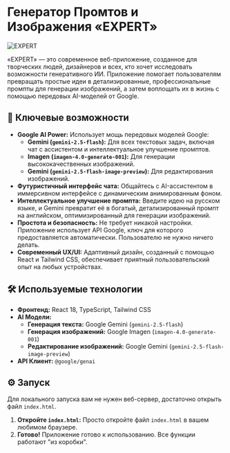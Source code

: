 # Генератор Промтов и Изображения «EXPERT»

![EXPERT](./public/app-screenshot.png)

«EXPERT» — это современное веб-приложение, созданное для творческих людей, дизайнеров и всех, кто хочет исследовать возможности генеративного ИИ. Приложение помогает пользователям превращать простые идеи в детализированные, профессиональные промпты для генерации изображений, а затем воплощать их в жизнь с помощью передовых AI-моделей от Google.

## 🚀 Ключевые возможности

-   **Google AI Power:** Использует мощь передовых моделей Google:
    -   **Gemini (`gemini-2.5-flash`):** Для всех текстовых задач, включая чат с ассистентом и интеллектуальное улучшение промптов.
    -   **Imagen (`imagen-4.0-generate-001`):** Для генерации высококачественных изображений.
    -   **Gemini (`gemini-2.5-flash-image-preview`):** Для редактирования изображений.
-   **Футуристичный интерфейс чата:** Общайтесь с AI-ассистентом в иммерсивном интерфейсе с динамическим анимированным фоном.
-   **Интеллектуальное улучшение промпта:** Введите идею на русском языке, и Gemini превратит её в богатый, детализированный промпт на английском, оптимизированный для генерации изображений.
-   **Простота и безопасность:** Не требует никакой настройки. Приложение использует API Google, ключ для которого предоставляется автоматически. Пользователю не нужно ничего делать.
-   **Современный UX/UI:** Адаптивный дизайн, созданный с помощью React и Tailwind CSS, обеспечивает приятный пользовательский опыт на любых устройствах.

## 🛠️ Используемые технологии

-   **Фронтенд:** React 18, TypeScript, Tailwind CSS
-   **AI Модели:**
    -   **Генерация текста:** Google Gemini (`gemini-2.5-flash`)
    -   **Генерация изображений:** Google Imagen (`imagen-4.0-generate-001`)
    -   **Редактирование изображений:** Google Gemini (`gemini-2.5-flash-image-preview`)
-   **API Клиент:** `@google/genai`

## ⚙️ Запуск

Для локального запуска вам не нужен веб-сервер, достаточно открыть файл `index.html`.

1.  **Откройте `index.html`:** Просто откройте файл `index.html` в вашем любимом браузере.
2.  **Готово!** Приложение готово к использованию. Все функции работают "из коробки".
